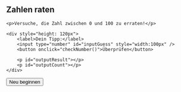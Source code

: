<!DOCTYPE html>
<html>

<head>
    <meta charset="utf-8">
    <title>Zahlen raten</title>
</head>

<body>
    <h2>Zahlen raten</h2>

    <p>Versuche, die Zahl zwischen 0 und 100 zu erraten!</p>

    <div style="height: 120px">
        <label>Dein Tipp:</label>
        <input type="number" id="inputGuess" style="width:100px" />
        <button onclick="checkNumber()">Überprüfen</button>

        <p id="outputResult"></p>
        <p id="outputCount"></p>
    </div>
</body>

<script type="text/javascript">
    var inputGuess = document.getElementById("inputGuess");
    var outputResult = document.getElementById("outputResult");
    var outputCount = document.getElementById("outputCount");

    var number, count;
    number = Math.floor(Math.random() * 100);
    count = 0;

    function checkNumber() {
        var guess = parseInt(inputGuess.value);
        if (guess < number)
            outputResult.innerHTML = "Dein Tipp war zu niedrig.";
        else if (guess > number)
            outputResult.innerHTML = "Dein Tipp war zu hoch.";
        else if (guess == number)
            outputResult.innerHTML = "Richtig!";
        count = count + 1;
        outputCount.innerHTML = "Du hast bisher " + count + " Versuche gebraucht.";
    }

    function newGame() {
        number = Math.floor(Math.random() * 100);
        count = 0;

        inputGuess.value = "";
        outputResult.innerHTML = "";
        outputCount.innerHTML = "";
    }
</script>
<button onclick="newGame()">Neu beginnen</button>

</html>

